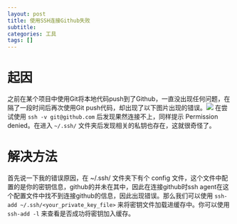 ```yaml
---
layout: post
title: 使用SSH连接Github失败
subtitle: 
categories: 工具
tags: []
---
```


# 起因
之前在某个项目中使用Git将本地代码push到了Github，一直没出现任何问题，在隔了一段时间后再次使用Git push代码，却出现了以下图片出现的错误。![](https://blogimg-1253107768.cos.ap-guangzhou.myqcloud.com/blogImage/ssh01.png#crop=0&crop=0&crop=1&crop=1&id=SLrGp&originHeight=142&originWidth=820&originalType=binary&ratio=1&rotation=0&showTitle=false&status=done&style=none&title=)
在尝试使用  `ssh -v git@github.com` 后发现果然连接不上，同样提示 Permission denied。在进入 `~/.ssh/` 文件夹后发现相关的私钥也存在，这就很奇怪了。
# 解决方法
首先说一下我的错误原因，在 ~/.ssh/ 文件夹下有个 config 文件，这个文件中配置的是你的密钥信息，github的并未在其中，因此在连接github时ssh agent在这个配置文件中找不到连接github的信息，因此出现错误。那么我们可以使用 `ssh-add ~/.ssh/<your_private_key_file>` 来将密钥文件加载进缓存中。你可以使用 `ssh-add -l` 来查看是否成功将密钥加入缓存。

